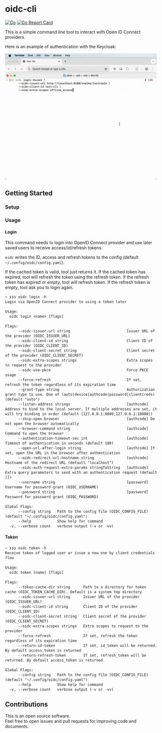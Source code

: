 # oidc-cli
[![Go](https://github.com/sk1m/oidc-cli/actions/workflows/go.yml/badge.svg)](https://github.com/sk1m/oidc-cli/actions/workflows/go.yml) [![Go Report Card](https://goreportcard.com/badge/github.com/sk1m/oidc-cli)](https://goreportcard.com/report/github.com/sk1m/oidc-cli)

This is a simple command line tool to interact with Open ID Connect providers.

Here is an example of authentication with the Keycloak:

<img src="./docs/usage.gif" width="500" />

## Getting Started

### Setup

### Usage

#### Login

This command needs to login into OpenID Connect provider and use later saved users to receive access/id/refresh tokens.

`oidc` writes the ID, access and refresh tokens to the config (default `~/.config/oidc/config.yaml`).

If the cached token is valid, tool just returns it.
If the cached token has expired, tool will refresh the token using the refresh token.
If the refresh token has expired or empty, tool will refresh token.
If the refresh token is empty, tool ask you to login again.

```
~ ❯❯❯ oidc login -h
Login via OpenID Connect provider to using a token later

Usage:
  oidc login <name> [flags]

Flags:
      --oidc-issuer-url string                          Issuer URL of the provider (OIDC_ISSUER_URL)
      --oidc-client-id string                           Client ID of the provider (OIDC_CLIENT_ID)
      --oidc-client-secret string                       Client secret of the provider (OIDC_CLIENT_SECRET)
      --oidc-extra-scopes strings                       Extra scopes to request to the provider
      --oidc-use-pkce                                   Force PKCE usage
      --force-refresh                                   If set, refresh the token regardless of its expiration time
      --grant-type string                               Authorization grant type to use. One of (auto|device|authcode|password|clientcreds) (default "auto")
      --listen-address strings                          [authcode] Address to bind to the local server. If multiple addresses are set, it will try binding in order (default [127.0.0.1:8000,127.0.0.1:18000])
      --skip-open-browser                               [authcode] Do not open the browser automatically
      --browser-command string                          [authcode] Command to open the browser
      --authentication-timeout-sec int                  [authcode] Timeout of authentication in seconds (default 180)
      --open-url-after-login string                     [authcode] If set, open the URL in the browser after authentication
      --oidc-redirect-url-hostname string               [authcode] Hostname of the redirect URL (default "localhost")
      --oidc-auth-request-extra-params stringToString   [authcode] Extra query parameters to send with an authentication request (default [])
      --username string                                 [password] Username for password grant (OIDC_USERNAME)
      --password string                                 [password] Password for password grant (OIDC_PASSWORD)

Global Flags:
      --config string   Path to the config file (OIDC_CONFIG_FILE) (default "~/.config/oidc/config.yaml")
      --help            Show help for command
  -v, --verbose count   verbose output (-v or -vv)
```

#### Token

```
~ ❯❯❯ oidc token -h
Receive token of logged user or issue a new one by client credentials flow

Usage:
  oidc token [name] [flags]

Flags:
      --token-cache-dir string      Path to a directory for token cache (OIDC_TOKEN_CACHE_DIR). Default is a system tmp directory
      --oidc-issuer-url string      Issuer URL of the provider (OIDC_ISSUER_URL)
      --oidc-client-id string       Client ID of the provider (OIDC_CLIENT_ID)
      --oidc-client-secret string   Client secret of the provider (OIDC_CLIENT_SECRET)
      --oidc-extra-scopes strings   Extra scopes to request to the provider
      --force-refresh               If set, refresh the token regardless of its expiration time
      --return-id-token             If set, id_token will be returned. By default access_token is returned
      --return-refresh-token        If set, refresh_token will be returned. By default access_token is returned

Global Flags:
      --config string   Path to the config file (OIDC_CONFIG_FILE) (default "~/.config/oidc/config.yaml")
      --help            Show help for command
  -v, --verbose count   verbose output (-v or -vv)
```

## Contributions

This is an open source software.<br>
Feel free to open issues and pull requests for improving code and documents.
